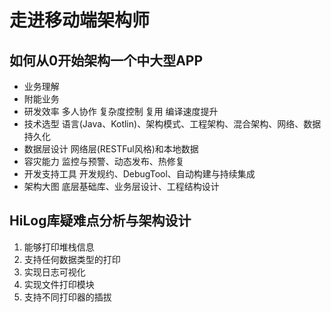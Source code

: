 # 走进移动端架构师

## 如何从0开始架构一个中大型APP
- 业务理解
- 附能业务
- 研发效率 多人协作 复杂度控制 复用 编译速度提升
- 技术选型 语言(Java、Kotlin)、架构模式、工程架构、混合架构、网络、数据持久化
- 数据层设计 网络层(RESTFul风格)和本地数据
- 容灾能力 监控与预警、动态发布、热修复
- 开发支持工具 开发规约、DebugTool、自动构建与持续集成
- 架构大图 底层基础库、业务层设计、工程结构设计

## HiLog库疑难点分析与架构设计
1. 能够打印堆栈信息
2. 支持任何数据类型的打印
3. 实现日志可视化
4. 实现文件打印模块
5. 支持不同打印器的插拔